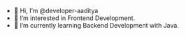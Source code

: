 - 👋 Hi, I’m @developer-aaditya
- 👀 I’m interested in Frontend Development.
- 🌱 I’m currently learning Backend Development with Java.

<!---
developer-aaditya/developer-aaditya is a ✨ special ✨ repository because its `README.md` (this file) appears on your GitHub profile.
You can click the Preview link to take a look at your changes.
--->
